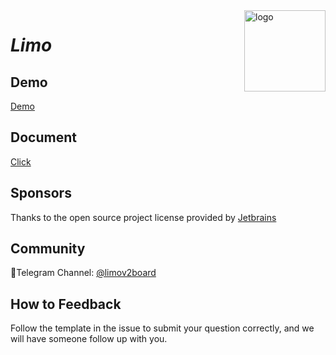 <img src="https://btbfast.com/truoc.jpeg" alt="logo" width="130" height="130" align="right"/>

# *Limo*
## Demo
[Demo](https://limo.btbfast.com)

## Document
[Click](https://btbfast.com)

## Sponsors
Thanks to the open source project license provided by [Jetbrains](https://www.jetbrains.com/)

## Community
🔔Telegram Channel: [@limov2board](https://t.me/limov2board)  

## How to Feedback
Follow the template in the issue to submit your question correctly, and we will have someone follow up with you.
